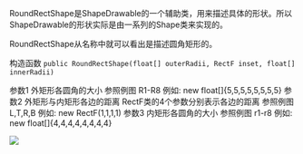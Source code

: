 RoundRectShape是ShapeDrawable的一个辅助类，用来描述具体的形状。所以ShapeDrawable的形状实际是由一系列的Shape类来实现的。

RoundRectShape从名称中就可以看出是描述圆角矩形的。

构造函数
`public RoundRectShape(float[] outerRadii, RectF inset, float[] innerRadii)`

参数1 外矩形各圆角的大小
    参照例图 R1-R8
    例如: new float[]{5,5,5,5,5,5,5,5}
参数2 外矩形与内矩形各边的距离
    RectF类的4个参数分别表示各边的距离
    参照例图 L,T,R,B
    例如: new RectF(1,1,1,1)
参数3 内矩形各圆角的大小
    参照例图 r1-r8
    例如: new float[]{4,4,4,4,4,4,4,4}

![](http://osswb.oss-cn-shanghai.aliyuncs.com/image/20160912155615.jpg)